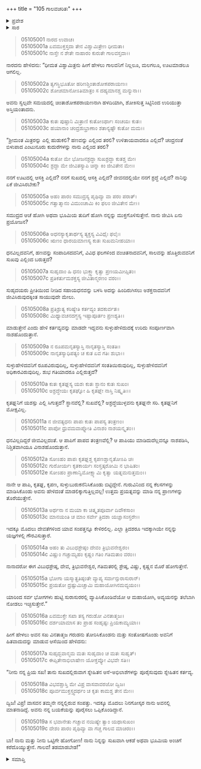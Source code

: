 +++
title = "105 ಗಾಲವಚರಿತಃ"
+++

<details><summary>ಪ್ರವೇಶ</summary>


।।   ಓಂ ಓಂ ನಮೋ ನಾರಾಯಣಾಯ।।   ಶ್ರೀ ವೇದವ್ಯಾಸಾಯ ನಮಃ ।।

ಶ್ರೀ ಕೃಷ್ಣದ್ವೈಪಾಯನ ವೇದವ್ಯಾಸ ವಿರಚಿತ  

**ಶ್ರೀ ಮಹಾಭಾರತ**

**ಉದ್ಯೋಗ ಪರ್ವ**

**ಭಗವದ್ಯಾನ ಪರ್ವ**

**ಅಧ್ಯಾಯ 105**

</details>


<details><summary>ಸಾರ</summary>

ಕೇಳಿದ ಗುರುದಕ್ಷಿಣೆಯನ್ನು ಹೇಗೆ ತರಬಲ್ಲೆ ಎಂದು ಉದ್ವಿಗ್ನನಾದ ಗಾಲವನು ಆತ್ಮಹತ್ಯೆ ಮಾಡಿಕೊಳ್ಳಲು ಯೋಚಿಸಿ ವಿಷ್ಣುವಿನ ಮೊರೆಹೊಗಲು, ಗರುಡನು ಬಂದು ನಿನ್ನನ್ನು ಎಲ್ಲಿ ಬೇಕಾದರಲ್ಲಿಗೆ ಕರೆದುಕೊಂಡು ಹೋಗಿ ಸಹಾಯಮಾಡುತ್ತೇನೆಂದು ಹೇಳಿದುದು (1-19).

</details>


> 05105001 ನಾರದ ಉವಾಚ।  
05105001a ಏವಮುಕ್ತಸ್ತದಾ ತೇನ ವಿಶ್ವಾಮಿತ್ರೇಣ ಧೀಮತಾ।  
05105001c ನಾಸ್ತೇ ನ ಶೇತೇ ನಾಹಾರಂ ಕುರುತೇ ಗಾಲವಸ್ತದಾ।।

ನಾರದನು ಹೇಳಿದನು: “ಧೀಮತ ವಿಶ್ವಾಮಿತ್ರನು ಹೀಗೆ ಹೇಳಲು ಗಾಲವನಿಗೆ ನಿಲ್ಲಲೂ, ಮಲಗಲೂ, ಊಟಮಾಡಲೂ ಆಗಲಿಲ್ಲ.

> 05105002a ತ್ವಗಸ್ಥಿಭೂತೋ ಹರಿಣಶ್ಚಿಂತಾಶೋಕಪರಾಯಣಃ।  
05105002c ಶೋಚಮಾನೋಽತಿಮಾತ್ರಂ ಸ ದಹ್ಯಮಾನಶ್ಚ ಮನ್ಯುನಾ।।

ಅವನು ಸ್ವಲ್ಪವೇ ಸಮಯದಲ್ಲಿ ಚಿಂತಾಶೋಕಪರಾಯಣನಾಗಿ ಹಳದಿಯಾಗಿ, ಶೋಕಿಸುತ್ತ ಸಿಟ್ಟಿನಿಂದ ಉರಿಯುತ್ತಾ ಅಸ್ತಿಯಂತಾದನು.

> 05105003a ಕುತಃ ಪುಷ್ಟಾನಿ ಮಿತ್ರಾಣಿ ಕುತೋಽರ್ಥಾಃ ಸಂಚಯಃ ಕುತಃ।  
05105003c ಹಯಾನಾಂ ಚಂದ್ರಶುಭ್ರಾಣಾಂ ಶತಾನ್ಯಷ್ಟೌ ಕುತೋ ಮಮ।।

“ಶ್ರೀಮಂತ ಮಿತ್ರರನ್ನು ಎಲ್ಲಿ ಹುಡುಕಲಿ? ಹಣವನ್ನು ಎಲ್ಲಿಂದ ತರಲಿ? ಉಳಿತಾಯವಾದರೂ ಎಲ್ಲಿದೆ? ಚಂದ್ರನಂತೆ ಬಿಳುಪಾದ ಎಂಟುನೂರು ಕುದುರೆಗಳನ್ನು ನಾನು ಎಲ್ಲಿಂದ ತರಲಿ?

> 05105004a ಕುತೋ ಮೇ ಭೋಜನಶ್ರದ್ಧಾ ಸುಖಶ್ರದ್ಧಾ ಕುತಶ್ಚ ಮೇ।  
05105004c ಶ್ರದ್ಧಾ ಮೇ ಜೀವಿತಸ್ಯಾಪಿ ಚಿನ್ನಾ ಕಿಂ ಜೀವಿತೇನ ಮೇ।।

ನನಗೆ ಊಟದಲ್ಲಿ ಆಸಕ್ತಿ ಎಲ್ಲಿದೆ? ನನಗೆ ಸುಖದಲ್ಲಿ ಆಸಕ್ತಿ ಎಲ್ಲಿದೆ? ಜೀವನದಲ್ಲಿಯೇ ನನಗೆ ಶ್ರದ್ಧೆ ಎಲ್ಲಿದೆ? ನಾನಿನ್ನು ಏಕೆ ಜೀವಿಸಿರಬೇಕು?

> 05105005a ಅಹಂ ಪಾರಂ ಸಮುದ್ರಸ್ಯ ಪೃಥಿವ್ಯಾ ವಾ ಪರಂ ಪರಾತ್।  
05105005c ಗತ್ವಾತ್ಮಾನಂ ವಿಮುಂಚಾಮಿ ಕಿಂ ಫಲಂ ಜೀವಿತೇನ ಮೇ।।

ಸಮುದ್ರದ ಆಚೆ ಹೋಗಿ ಅಥವಾ ಭೂಮಿಯ ತುದಿಗೆ ಹೋಗಿ ನನ್ನನ್ನು ಮುಕ್ತಗೊಳಿಸುತ್ತೇನೆ. ನಾನು ಜೀವಿಸಿ ಏನು ಪ್ರಯೋಜನ?

> 05105006a ಅಧನಸ್ಯಾಕೃತಾರ್ಥಸ್ಯ ತ್ಯಕ್ತಸ್ಯ ವಿವಿಧೈಃ ಫಲೈಃ।   
05105006c ಋಣಂ ಧಾರಯಮಾಣಸ್ಯ ಕುತಃ ಸುಖಮನೀಹಯಾ।।

ಧನವಿಲ್ಲದವನಿಗೆ, ಹಣವನ್ನು ಸಂಪಾದಿಸದವನಿಗೆ, ವಿವಿಧ ಫಲಗಳಿಂದ ವಂಚಿತನಾದವನಿಗೆ, ಸಾಲವನ್ನು ಹೊತ್ತಿರುವವನಿಗೆ ಸುಖವು ಎಲ್ಲಿಂದ ಬರುತ್ತದೆ?

> 05105007a ಸುಹೃದಾಂ ಹಿ ಧನಂ ಭುಕ್ತ್ವಾ ಕೃತ್ವಾ ಪ್ರಣಯಮೀಪ್ಸಿತಂ।  
05105007c ಪ್ರತಿಕರ್ತುಮಶಕ್ತಸ್ಯ ಜೀವಿತಾನ್ಮರಣಂ ವರಂ।।

ಸುಹೃದಯರು ಪ್ರೀತಿಯಿಂದ ನೀಡಿದ ಸಹಾಯಧನವನ್ನು ಬಳಸಿ ಅದನ್ನು ಹಿಂದಿರುಗಿಸಲು ಅಶಕ್ತನಾದವನಿಗೆ ಜೀವಿಸಿರುವುದಕ್ಕಿಂತ ಸಾಯುವುದೇ ಮೇಲು.

> 05105008a ಪ್ರತಿಶ್ರುತ್ಯ ಕರಿಷ್ಯೇತಿ ಕರ್ತವ್ಯಂ ತದಕುರ್ವತಃ।  
05105008c ಮಿಥ್ಯಾವಚನದಗ್ಧಸ್ಯ ಇಷ್ಟಾಪೂರ್ತಂ ಪ್ರಣಶ್ಯತಿ।।

ಮಾಡುತ್ತೇನೆ ಎಂದು ಹೇಳಿ ಕರ್ತವ್ಯವನ್ನು ಮಾಡದೇ ಇದ್ದವನು ಸುಳ್ಳುಹೇಳಿದುದಕ್ಕೆ ಉರಿದು ಸಂಪೂರ್ಣವಾಗಿ ನಾಶಹೊಂದುತ್ತಾನೆ.

> 05105009a ನ ರೂಪಮನೃತಸ್ಯಾಸ್ತಿ ನಾನೃತಸ್ಯಾಸ್ತಿ ಸಂತತಿಃ।  
05105009c ನಾನೃತಸ್ಯಾಧಿಪತ್ಯಂ ಚ ಕುತ ಏವ ಗತಿಃ ಶುಭಾ।।

ಸುಳ್ಳುಹೇಳಿದವನಿಗೆ ರೂಪವಿರುವುದಿಲ್ಲ, ಸುಳ್ಳುಹೇಳಿದವನಿಗೆ ಸಂತತಿಯಿರುವುದಿಲ್ಲ, ಸುಳ್ಳುಹೇಳಿದವನಿಗೆ ಅಧಿಕಾರವಿರುವುದಿಲ್ಲ. ಶುಭ ಗತಿಯಾದರೂ ಎಲ್ಲಿರುತ್ತದೆ?

> 05105010a ಕುತಃ ಕೃತಘ್ನಸ್ಯ ಯಶಃ ಕುತಃ ಸ್ಥಾನಂ ಕುತಃ ಸುಖಂ।  
05105010c ಅಶ್ರದ್ಧೇಯಃ ಕೃತಘ್ನೋ ಹಿ ಕೃತಘ್ನೇ ನಾಸ್ತಿ ನಿಷ್ಕೃತಿಃ।।

ಕೃತಘ್ನನಿಗೆ ಯಶಸ್ಸು ಎಲ್ಲಿ ಸಿಗುತ್ತದೆ? ಸ್ಥಾನವೆಲ್ಲಿ? ಸುಖವೆಲ್ಲಿ? ಅಶ್ರದ್ಧೆಯುಳ್ಳವನು ಕೃತಘ್ನನೇ ಸರಿ. ಕೃತಘ್ನನಿಗೆ ಮೋಕ್ಷವಿಲ್ಲ.

> 05105011a ನ ಜೀವತ್ಯಧನಃ ಪಾಪಃ ಕುತಃ ಪಾಪಸ್ಯ ತಂತ್ರಣಂ।  
05105011c ಪಾಪೋ ಧ್ರುವಮವಾಪ್ನೋತಿ ವಿನಾಶಂ ನಾಶಯನ್ಕೃತಂ।।

ಧನವಿಲ್ಲದಿದ್ದರೆ ಜೀವವಿಲ್ಲದಂತೆ. ಆ ಪಾಪಿಗೆ ಪಾಪದ ತಂತ್ರಣವೆಲ್ಲಿ? ಆ ಪಾಪಿಯು ಮಾಡಿದುದೆಲ್ಲವನ್ನೂ ನಾಶಪಡಿಸಿ, ನಿಶ್ಚಿತವಾಗಿಯೂ ವಿನಾಶಹೊಂದುತ್ತಾನೆ.

> 05105012a ಸೋಽಹಂ ಪಾಪಃ ಕೃತಘ್ನಶ್ಚ ಕೃಪಣಶ್ಚಾನೃತೋಽಪಿ ಚ।  
05105012c ಗುರೋರ್ಯಃ ಕೃತಕಾರ್ಯಃ ಸಂಸ್ತತ್ಕರೋಮಿ ನ ಭಾಷಿತಂ।  
05105012e ಸೋಽಹಂ ಪ್ರಾಣಾನ್ವಿಮೋಕ್ಷ್ಯಾಮಿ ಕೃತ್ವಾ ಯತ್ನಮನುತ್ತಮಂ।।

ನಾನೇ ಆ ಪಾಪಿ, ಕೃತಘ್ನ, ಕೃಪಣ, ಸುಳ್ಳುಬುರುಕನೆನಿಸಿಕೊಂಡು ಬಿಟ್ಟಿದ್ದೇನೆ. ಗುರುವಿನಿಂದ ನನ್ನ ಕೆಲಸಗಳನ್ನು ಮಾಡಿಸಿಕೊಂಡು ಅವನು ಹೇಳಿದಂತೆ ಮಾಡಲಿಕ್ಕಾಗುತ್ತಿಲ್ಲವಲ್ಲ! ಉತ್ತಮ ಪ್ರಯತ್ನವನ್ನು ಮಾಡಿ ನನ್ನ ಪ್ರಾಣಗಳನ್ನು ತೊರೆಯುತ್ತೇನೆ.

> 05105013a ಅರ್ಥನಾ ನ ಮಯಾ ಕಾ ಚಿತ್ಕೃತಪೂರ್ವಾ ದಿವೌಕಸಾಂ।  
05105013c ಮಾನಯಂತಿ ಚ ಮಾಂ ಸರ್ವೇ ತ್ರಿದಶಾ ಯಜ್ಞಾಸಂಸ್ತರೇ।।

ಇದಕ್ಕೂ ಮೊದಲು ದೇವತೆಗಳಿಂದ ಯಾವ ಸಂಪತ್ತನ್ನೂ ಕೇಳಿರಲಿಲ್ಲ. ಎಲ್ಲಾ ತ್ರಿದಶರೂ ಇದಕ್ಕಾಗಿಯೇ ನನ್ನನ್ನು ಯಜ್ಞಗಳಲ್ಲಿ ಗೌರವಿಸುತ್ತಾರೆ.

> 05105014a ಅಹಂ ತು ವಿಬುಧಶ್ರೇಷ್ಠಂ ದೇವಂ ತ್ರಿಭುವನೇಶ್ವರಂ।  
05105014c ವಿಷ್ಣುಂ ಗಚ್ಚಾಮ್ಯಹಂ ಕೃಷ್ಣಂ ಗತಿಂ ಗತಿಮತಾಂ ವರಂ।।

ನಾನಾದರೋ ಈಗ ವಿಬುಧಶ್ರೇಷ್ಠ, ದೇವ, ತ್ರಿಭುವನೇಶ್ವರ, ಗತಿಮತರಲ್ಲಿ ಶ್ರೇಷ್ಠ, ವಿಷ್ಣು, ಕೃಷ್ಣನ ಮೊರೆ ಹೋಗುತ್ತೇನೆ.

> 05105015a ಭೋಗಾ ಯಸ್ಮಾತ್ಪ್ರತಿಷ್ಠಂತೇ ವ್ಯಾಪ್ಯ ಸರ್ವಾನ್ಸುರಾಸುರಾನ್।   
05105015c ಪ್ರಯತೋ ದ್ರಷ್ಟುಮಿಚ್ಚಾಮಿ ಮಹಾಯೋಗಿನಮವ್ಯಯಂ।।

ಯಾರಿಂದ ಸರ್ವ ಭೋಗಗಳು ಹುಟ್ಟಿ ಸುರಾಸುರರಲ್ಲಿ ವ್ಯಾಪಿಸಿಕೊಂಡಿವೆಯೋ ಆ ಮಹಾಯೋಗಿ, ಅವ್ಯಯನನ್ನು ತಲೆಬಾಗಿ ನೋಡಲು ಇಚ್ಛಿಸುತ್ತೇನೆ.”

> 05105016a ಏವಮುಕ್ತೇ ಸಖಾ ತಸ್ಯ ಗರುಡೋ ವಿನತಾತ್ಮಜಃ।  
05105016c ದರ್ಶಯಾಮಾಸ ತಂ ಪ್ರಾಹ ಸಂಹೃಷ್ಟಃ ಪ್ರಿಯಕಾಮ್ಯಯಾ।।

ಹೀಗೆ ಹೇಳಲು ಅವನ ಸಖ ವಿನತಾತ್ಮಜ ಗರುಡನು ತೋರಿಸಿಕೊಂಡನು ಮತ್ತು ಸಂತೋಷಗೊಂಡು ಅವನಿಗೆ ಹಿತವಾದುದನ್ನು ಮಾಡುವ ಆಸೆಯಿಂದ ಹೇಳಿದನು:

> 05105017a ಸುಹೃದ್ಭವಾನ್ಮಮ ಮತಃ ಸುಹೃದಾಂ ಚ ಮತಃ ಸುಹೃತ್।  
05105017c ಈಪ್ಸಿತೇನಾಭಿಲಾಷೇಣ ಯೋಕ್ತವ್ಯೋ ವಿಭವೇ ಸತಿ।।

“ನೀನು ನನ್ನ ಪ್ರಿಯ ಸಖ! ತಾನು ಸುಖದಲ್ಲಿರುವಾಗ ಸ್ನೇಹಿತನ ಆಸೆ-ಅಭಿಲಾಶೆಗಳನ್ನು ಪೂರೈಸುವುದು ಸ್ನೇಹಿತನ ಕರ್ತವ್ಯ.

> 05105018a ವಿಭವಶ್ಚಾಸ್ತಿ ಮೇ ವಿಪ್ರ ವಾಸವಾವರಜೋ ದ್ವಿಜ।  
05105018c ಪೂರ್ವಮುಕ್ತಸ್ತ್ವದರ್ಥಂ ಚ ಕೃತಃ ಕಾಮಶ್ಚ ತೇನ ಮೇ।।

ದ್ವಿಜ! ವಿಪ್ರ! ವಾಸವನ ತಮ್ಮನೇ ನನ್ನಲ್ಲಿರುವ ಸಂಪತ್ತು. ಇದಕ್ಕೂ ಮೊದಲು ನಿನಗೋಸ್ಕರ ನಾನು ಅವನಲ್ಲಿ ಮಾತನಾಡಿದ್ದೆ. ಅವನು ನನ್ನ ಬಯಕೆಯನ್ನು ಪೂರೈಸಲು ಒಪ್ಪಿಕೊಂಡಿದ್ದಾನೆ.

> 05105019a ಸ ಭವಾನೇತು ಗಚ್ಚಾವ ನಯಿಷ್ಯೇ ತ್ವಾಂ ಯಥಾಸುಖಂ।  
05105019c ದೇಶಂ ಪಾರಂ ಪೃಥಿವ್ಯಾ ವಾ ಗಚ್ಚ ಗಾಲವ ಮಾಚಿರಂ।।

ಬಾ! ನಾನು ಮತ್ತು ನೀನು ಒಟ್ಟಿಗೇ ಹೋಗೋಣ! ನಾನು ನಿನ್ನನ್ನು ಸುಖವಾಗಿ ಆಕಡೆ ಅಥವಾ ಭೂಮಿಯ ಅಂಚಿಗೆ ಕರೆದೊಯ್ಯುತ್ತೇನೆ. ಗಾಲವ! ತಡಮಾಡಬೇಡ!”


<details><summary>ಸಮಾಪ್ತಿ</summary>


ಇತಿ ಶ್ರೀ ಮಹಾಭಾರತೇ ಉದ್ಯೋಗ ಪರ್ವಣಿ ಭಗವದ್ಯಾನ ಪರ್ವಣಿ ಗಾಲವಚರಿತೇ ಪಂಚಾಧಿಕಶತತಮೋಽಧ್ಯಾಯಃ।  
ಇದು ಶ್ರೀ ಮಹಾಭಾರತದಲ್ಲಿ ಉದ್ಯೋಗ ಪರ್ವದಲ್ಲಿ ಭಗವದ್ಯಾನ ಪರ್ವದಲ್ಲಿ ಗಾಲವಚರಿತೆಯಲ್ಲಿ ನೂರಾಐದನೆಯ ಅಧ್ಯಾಯವು.


</details>
